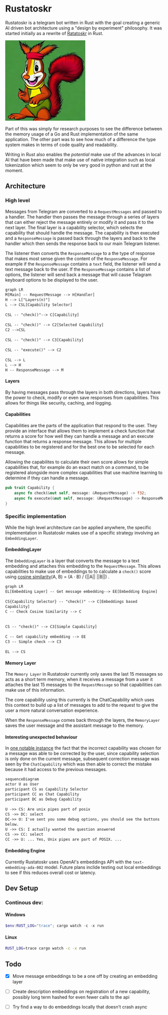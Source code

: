 # Rustatoskr
Rustatoskr is a telegram bot written in Rust with the goal creating a generic AI driven bot architecture using a "design by experiment" philosophy. It was started initially as a rewrite of [Ratatoskr](https://github.com/divanvisagie/Ratatoskr) in Rust. 

![Rustatoskr](docs/logo-256.jpg)

Part of this was simply for research purposes to see the difference between the memory usage of a Go and Rust implementation of the same application. The other part was to see how much of a difference the type system makes in terms of code quality and readability.

Writing in Rust also enables the *potential* make use of the advances in local AI that have been made that make use of native integration such as local tokenization which seem to only be very good in python and rust at the moment.

## Architecture

### High level
Messages from Telegram are converted to a `RequestMessages` and passed to a handler. The handler then passes the message through a series of layers that can either reject the message entirely or modify it and pass it to the next layer. The final layer is a capability selector, which selects the capability that should handle the message. The capability is then executed and a `ResponseMessage` is passed back through the layers and back to the handler which then sends the response back to our main Telegram listener.

The listener then converts the `ResponseMessage` to a the type of response that makes most sense given the content of the `ResponseMessage`. For example if the `ResponseMessage` contains a `text` field, the listener will send a text message back to the user. If the `ResponseMessage` contains a list of options, the listener will send back a message that will cause Telagram keyboard options to be displayed to the user.

```mermaid
graph LR
M[Main] -- RequestMessage --> H[Handler] 
H --> L["Layers(n)"]
L --> CSL[Capability Selector]

CSL -- "check()"--> C[Capability]

CSL -- "check()" --> C2[Selected Capability]
C2 -->CSL

CSL -- "check()" --> C3[Capability]

CSL -- "execute()" --> C2

CSL --> L
L --> H
H -- ResponseMessage --> M
```

#### Layers
By having messages pass through the layers in both directions, layers have the power to check, modify or even save responses from capabilities. This allows for things like security, caching, and logging.

#### Capabilities

Capabilities are the parts of the application that respond to the user. They provide an interface that allows them to implement a check function that returns a score for how well they can handle a message and an execute function that returns a response message. This allows for multiple capabilities to be registered and for the best one to be selected for each message.

Allowing the capabilites to calculate their own score allows for simple capabilities
that, for example do an exact match on a command, to be registered alongside more complex capabilities that use machine learning to determine if they can handle a message.

```rust
pub trait Capability {
    async fn check(&mut self, message: &RequestMessage) -> f32;
    async fn execute(&mut self, message: &RequestMessage) -> ResponseMessage;
}
```

### Specific implementation
While the high level architecture can be applied anywhere, the specific implementation in Rustatoskr makes use of a specific strategy involving an `EmbeddingLayer`.

#### EmbeddingLayer
The `EmbeddingLayer` is a layer that converts the message to a text embedding and attaches this embedding to the `RequestMessage`. This allows capabilities to make use of embeddings to to calculate a `check()` score using [cosine similarity](https://en.wikipedia.org/wiki/Cosine_similarity)(A, B) = (A ⋅ B) / (||A||  ||B||) .


```mermaid
graph LR
EL[Embedding Layer] -- Get message embedding--> EE[Embedding Engine]

CS{Capability Selector} -- "check()" --> C[Embeddings based Capability]
C -- Check Cosine Similarity --> C


CS -- "check()" --> C3[Simple Capability]

C -- Get capability embedding --> EE
C3 -- Simple check --> C3

EL --> CS
```

#### Memory Layer
The `Memory Layer` in Rustatoskr currently only saves the last 15 messages so acts as a short term memory, when it receives a message from a user it attaches the last 15 messages to the `RequestMessage` so that capabilities can make use of this information.

The core capability using this currently is the ChatCapability which uses this context to build up a list of messages to add to the request to give the user a more natural conversation experience.

When the `ResponseMessage` comes back through the layers, the `MemoryLayer` saves the user message and the assistant message to the memory.


#### Interesting unexpected behaviour

In [one notable instance](https://github.com/divanvisagie/Rustatoskr/issues/1#issue-1718132154) the fact that the incorrect capability was chosen for a message was able to be corrected by the user, since capability selection is only done on the current message, subsequent correction message was seen by the `ChatCapability` which was then able to correct the mistake because it had access to the previous messages.

```mermaid
sequenceDiagram
actor U as User
participant CS as Capability Selector
participant CC as Chat Capability
participant DC as Debug Capability

U ->> CS: Are unix pipes part of posix
CS ->> DC: select
DC->> U: I've sent you some debug options, you should see the buttons below.
U ->> CS: I actually wanted the question answered
CS ->> CC: select
CC ->> U: ... Yes, Unix pipes are part of POSIX. ...

```


#### Embedding Engine
Currently Rustatoskr uses OpenAI's embeddings API with the `text-embedding-ada-002` model. Future plans inclide testing out local embeddings to see if this reduces overall cost or latency. 


## Dev Setup

### Continous dev:

#### Windows
```powershell
$env:RUST_LOG="trace"; cargo watch -c -x run
```

#### Linux
```sh
RUST_LOG=trace cargo watch -c -x run
```


## Todo
- [x] Move message embeddings to be a one off by creating an embedding layer
- [ ] Create description embeddings on registration of a new capability, possibly long term hashed for even fewer calls to the api
- [ ] Try find a way to do embeddings locally that doesn't crash async

